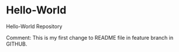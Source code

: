 # Hello-World
Hello-World Repository

Comment:
This is my first change to README file in feature branch in GITHUB.
